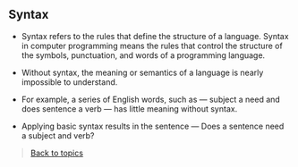 ## Syntax
- Syntax refers to the rules that define the structure of a language. Syntax in computer programming means the rules that control the structure of the symbols, punctuation, and words of a programming language.

- Without syntax, the meaning or semantics of a language is nearly impossible to understand.

- For example, a series of English words, such as — subject a need and does sentence a verb — has little meaning without syntax.

- Applying basic syntax results in the sentence — Does a sentence need a subject and verb?
> [Back to topics](contents.md)